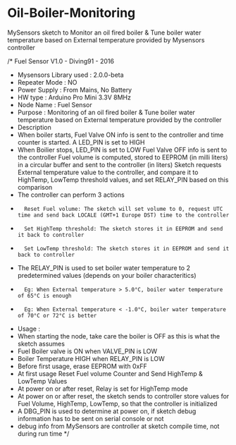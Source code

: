 # Oil-Boiler-Monitoring
MySensors sketch to Monitor an oil fired boiler &amp; Tune boiler water temperature based on External temperature provided by Mysensors controller

/* Fuel Sensor V1.0 - Diving91 - 2016
*  Mysensors Library used	: 2.0.0-beta
*  Repeater Mode		: NO
*  Power Supply			: From Mains, No Battery
*  HW type			: Arduino Pro Mini 3.3V 8MHz
*  Node Name			: Fuel Sensor 
*  Purpose			: Monitoring of an oil fired boiler & Tune boiler water temperature based on External temperature provided by the controller
*  Description
*	When boiler starts, Fuel Valve ON info is sent to the controller and time counter is started. A LED_PIN is set to HIGH
*	When Boilier stops,
		LED_PIN is set to LOW
		Fuel Valve OFF info is sent to the controller
		Fuel volume is computed, stored to EEPROM (in milli liters) in a circular buffer and sent to the controller (in liters)
		Sketch requests External temperature value to the controller, and compare it to HighTemp, LowTemp threshold values, 
		and set RELAY_PIN based on this comparison
*	The controller can perform 3 actions
* 		Reset Fuel volume: The sketch will set volume to 0, request UTC time and send back LOCALE (GMT+1 Europe DST) time to the controller
*		Set HighTemp threshold: The sketch stores it in EEPROM and send it back to controller
*		Set LowTemp threshold: The sketch stores it in EEPROM and send it back to controller
*	The RELAY_PIN is used to set boiler water temperature to 2 predetermined values (depends on your boiler characteritics)
*		Eg: When External temperature > 5.0°C, boiler water temperature of 65°C is enough
*		Eg: When External temperature < -1.0°C, boiler water temperature of 70°C or 72°C is better		
*  Usage :
* 	When starting the node, take care the boiler is OFF as this is what the sketch assumes
*	Fuel Boiler valve is ON when VALVE_PIN is LOW
*	Boiler Temperature HIGH when RELAY_PIN is LOW
*	Before first usage, erase EEPROM with 0xFF
* 	At first usage Reset Fuel volume Counter and Send HighTemp & LowTemp Values
*	At power on or after reset, Relay is set for HighTemp mode
*	At power on or after reset, the sketch sends to controller store values for Fuel Volume, HighTemp, LowTemp, so that the controller is initialized
*	A DBG_PIN is used to determine at power on, if sketch debug information has to be sent on serial console or not
*	debug info from MySensors are controller at sketch compile time, not during run time
*/
